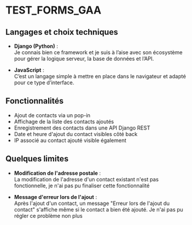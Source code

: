 # TEST_FORMS_GAA

## Langages et choix techniques

- **Django (Python)** :  
  Je connais bien ce framework et je suis à l’aise avec son écosystème pour gérer la logique serveur, la base de données et l’API.

- **JavaScript** :  
  C’est un langage simple à mettre en place dans le navigateur et adapté pour ce type d’interface.

## Fonctionnalités

- Ajout de contacts via un pop-in
- Affichage de la liste des contacts ajoutés
- Enregistrement des contacts dans une API Django REST
- Date et heure d'ajout du contact visibles côté back
- IP associé au contact ajouté visible également

## Quelques limites

- **Modification de l'adresse postale** :  
  La modification de l'adresse d'un contact existant n'est pas fonctionnelle, je n'ai pas pu finaliser cette fonctionnalité

- **Message d'erreur lors de l'ajout** :  
  Après l'ajout d'un contact, un message "Erreur lors de l'ajout du contact" s'affiche même si le contact a bien été ajouté. Je n'ai pas pu régler ce problème non plus

